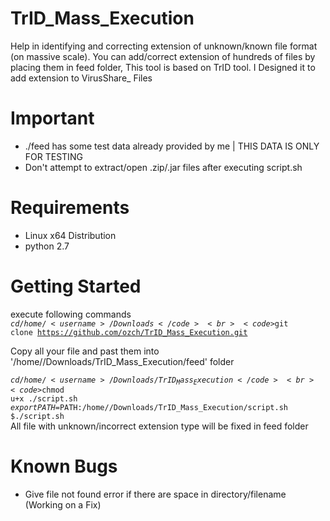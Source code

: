 # TrID_Mass_Execution
Help in identifying and correcting extension of unknown/known file format (on massive scale). You can add/correct extension of hundreds of files by placing them in feed folder, This tool is based on TrID tool. I Designed it to add extension to VirusShare_ Files
# Important
  - ./feed has some test data already provided by me | THIS DATA IS ONLY FOR TESTING
  - <emp>Don't attempt to extract/open .zip/.jar files after executing script.sh</emp> 
# Requirements
  - Linux x64 Distribution
  - python 2.7

# Getting Started
execute following commands<br>
<code>$cd /home/<username>/Downloads</code><br>  
<code>$git clone https://github.com/ozch/TrID_Mass_Execution.git</code><br>

Copy all your file and past them into '/home/<username>/Downloads/TrID_Mass_Execution/feed' folder<br>

<code>$cd /home/<username>/Downloads/TrID_Mass_Execution</code><br>
<code>$chmod u+x ./script.sh</code><br>
<code>$export PATH=$PATH:/home/<username>/Downloads/TrID_Mass_Execution/script.sh</code><br>
<code>$./script.sh </code><br>
All file with unknown/incorrect extension type will be fixed in feed folder<br>

# Known Bugs
  - Give file not found error if there are space in directory/filename (Working on a Fix)

